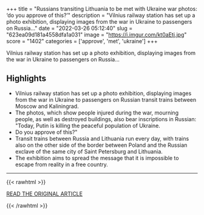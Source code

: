 +++
title = "Russians transiting Lithuania to be met with Ukraine war photos: ‘do you approve of this?’"
description = "Vilnius railway station has set up a photo exhibition, displaying images from the war in Ukraine to passengers on Russia..."
date = "2022-03-26 05:12:40"
slug = "623ea09d181a4558dfa1a031"
image = "https://i.imgur.com/kt0aEtj.jpg"
score = "1402"
categories = ['approve', 'met', 'ukraine']
+++

Vilnius railway station has set up a photo exhibition, displaying images from the war in Ukraine to passengers on Russia...

## Highlights

- Vilnius railway station has set up a photo exhibition, displaying images from the war in Ukraine to passengers on Russian transit trains between Moscow and Kaliningrad.
- The photos, which show people injured during the war, mourning people, as well as destroyed buildings, also bear inscriptions in Russian: "Today, Putin is killing the peaceful population of Ukraine.
- Do you approve of this?"
- Transit trains between Russia and Lithuania run every day, with trains also on the other side of the border between Poland and the Russian exclave of the same city of Saint Petersburg and Lithuania.
- The exhibition aims to spread the message that it is impossible to escape from reality in a free country.

---

{{< rawhtml >}}
  <p class="article-category">
    <a target="_blank" href="https://www.lrt.lt/en/news-in-english/19/1654323/russians-transiting-lithuania-to-be-met-with-ukraine-war-photos-do-you-approve-of-this">READ THE ORIGINAL ARTICLE</a>
  </p>
{{< /rawhtml >}}
